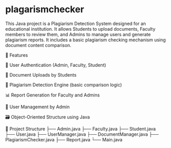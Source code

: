 # plagarismchecker
This Java project is a Plagiarism Detection System designed for an educational institution. It allows Students to upload documents, Faculty members to review them, and Admins to manage users and generate plagiarism reports. It includes a basic plagiarism checking mechanism using document content comparison.

🚀 Features

🔐 User Authentication (Admin, Faculty, Student)

📄 Document Uploads by Students

🧪 Plagiarism Detection Engine (basic comparison logic)

📊 Report Generation for Faculty and Admins

👤 User Management by Admin

🗃 Object-Oriented Structure using Java


🧱 Project Structure
├── Admin.java
├── Faculty.java
├── Student.java
├── User.java
├── UserManager.java
├── DocumentManager.java
├── PlagiarismChecker.java
├── Report.java
└── Main.java
